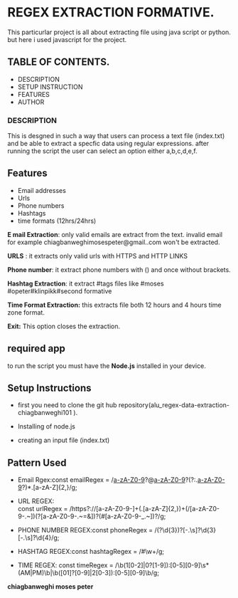 # REGEX  EXTRACTION  FORMATIVE. 
This particurlar project is all about extracting file using java script or python. but here i used javascript for the project.
## TABLE OF CONTENTS. 
- DESCRIPTION 
- SETUP INSTRUCTION
- FEATURES 
- AUTHOR 

### DESCRIPTION
 This is desgned in such a way that users can process a text file (index.txt) and be able to extract a specfic data  using  regular expressions. after running the script the user can select an option either a,b,c,d,e,f.
## Features ##
 - Email addresses
 - Urls
 - Phone numbers 
 - Hashtags
 - time formats (12hrs/24hrs)

 **E  mail Extraction**: only valid emails are extract from the text. invalid email for example chiagbanweghimosespeter@gmail..com won't be extracted.

 **URLS** : it extracts only valid urls  with HTTPS and HTTP LINKS

 **Phone number**: it extract  phone numbers with () and once without brackets.


**Hashtag Extraction**: it extract #tags files like #moses #opeter#klinpikk#second formative 


**Time Format Extraction:**  this extracts file both 12 hours and 4 hours time zone format.

**Exit:** This option closes the extraction.

## required app ##
to run the script  you must have the **Node.js** installed in your device.


## Setup Instructions ##
- first you need to clone the git hub repository(alu_regex-data-extraction-chiagbanweghi101
).

- Installing of node.js 
- creating an input file (index.txt)


## **Pattern Used** ##

- Email Rgex:const emailRegex = /[a-zA-Z0-9](?:[a-zA-Z0-9._%+-]*[a-zA-Z0-9])?@[a-zA-Z0-9](?:[a-zA-Z0-9-]*[a-zA-Z0-9])?(?:\.[a-zA-Z0-9](?:[a-zA-Z0-9-]*[a-zA-Z0-9])?)*\.[a-zA-Z]{2,}/g;


- URL REGEX:  
const urlRegex = /https?:\/\/[a-zA-Z0-9-]+(\.[a-zA-Z]{2,})+(\/[a-zA-Z0-9-.~])(\?[a-zA-Z0-9-.~=&])?(#[a-zA-Z0-9-_.~])?/g;


- PHONE NUMBER REGEX:const phoneRegex = /\(?\d{3}\)?[-.\s]?\d{3}[-.\s]?\d{4}/g;


- HASHTAG REGEX:const hashtagRegex = /#\w+/g;

- TIME REGEX: const timeRegex = /\b(1[0-2]|0?[1-9]):[0-5][0-9]\s*(AM|PM)\b|\b([01]?[0-9]|2[0-3]):[0-5][0-9]\b/g;





**chiagbanweghi moses peter**